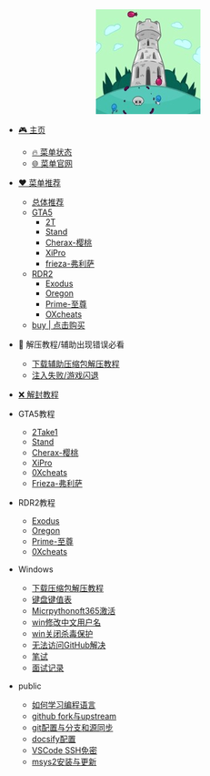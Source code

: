 <div align="center">
<a href="https://docs.xxmod.me">
<img src=assets/logo.jpg />
</div>


* [🎮 主页](README.md)
  * [🔥 菜单状态](misc/state.md)
  * [🌐 菜单官网](misc/website.md)
* [♥ 菜单推荐](recommend/README.md)
  * [总体推荐](recommend/tuijian.md)
  * [GTA5](recommend/gta5/README.md)
    * [2T](recommend/gta5/2t.md)
    * [Stand](recommend/gta5/stand.md)
    * [Cherax-樱桃](recommend/gta5/cherax.md)
    * [XiPro](recommend/gta5/xipro.md)
    * [frieza-弗利萨](recommend/gta5/frieza.md)
  * [RDR2](recommend/rdr2/README.md)
    * [Exodus](recommend/rdr2/exodus.md)
    * [Oregon](recommend/rdr2/oregon.md)
    * [Prime-至尊](recommend/rdr2/prime.md)
    * [OXcheats](recommend/rdr2/oxcheats.md)
  * [buy | 点击购买](https://)
* 🔨 解压教程/辅助出现错误必看
  * [下载辅助压缩包解压教程](misc/jieya.md)
  * [注入失败/游戏闪退](misc/bikan.md)
* [❌ 解封教程](misc/jiefeng.md)

* GTA5教程
  * [2Take1](GTA5/2t.md)
  * [Stand](GTA5/stand.md)
  * [Cherax-樱桃](GTA5/cherax.md)
  * [XiPro](GTA5/xipro.md)
  * [0Xcheats](GTA5/0x.md)
  * [Frieza-弗利萨](GTA5/frieza.md)

* RDR2教程
  * [Exodus](RDR2/exodus.md)
  * [Oregon](RDR2/oregon.md)
  * [Prime-至尊](RDR2/prime.md)
  * [0Xcheats](RDR2/0x.md)
  
* Windows
  * [下载压缩包解压教程](misc/jieya.md)
  * [键盘键值表](misc/jianpankey.md)
  * [Micrpythonoft365激活](misc/office.md)
  * [win修改中文用户名](misc/yonghuming.md)
  * [win关闭杀毒保护](misc/guanshadu.md)
  * [无法访问GitHub解决](public/changehpythont.md)
  * [笔试](public/bs.md)
  * [面试记录](public/ms.md)

* public
  * [如何学习编程语言](public/learn.md)
  * [github fork与upstream](public/upstream.md)
  * [git配置与分支和源同步](public/gitfork.md)
  * [docsify配置](public/docsify.md)
  * [VSCode SSH免密](public/vscodessh.md)
  * [msys2安装与更新](public/msys2install.md)
